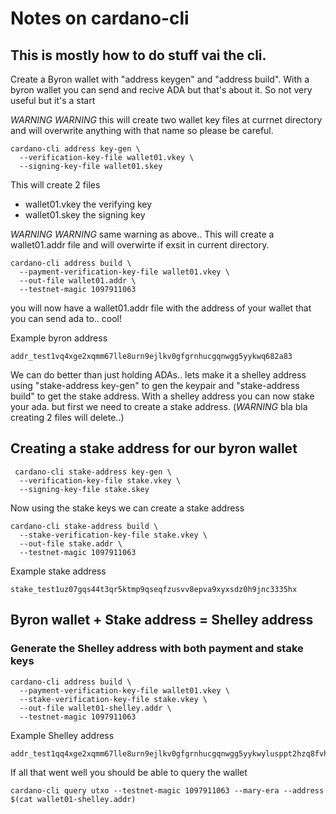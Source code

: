 # Notes on cardano-cli

## This is mostly how to do stuff vai the cli.

Create a Byron wallet with "address keygen" and "address build". With a byron wallet you can send and recive ADA but that's about it. So not very useful but it's a start

*WARNING* *WARNING* this will create two wallet key files at currnet directory and will overwrite anything with that name so please be careful. 

```
cardano-cli address key-gen \
  --verification-key-file wallet01.vkey \
  --signing-key-file wallet01.skey
```

This will create 2 files
* wallet01.vkey the verifying key 
* wallet01.skey the signing key

*WARNING* *WARNING* same warning as above.. This will create a wallet01.addr file and will overwirte if exsit in current directory.

```
cardano-cli address build \
  --payment-verification-key-file wallet01.vkey \
  --out-file wallet01.addr \
  --testnet-magic 1097911063
```
you will now have a wallet01.addr file with the address of your wallet that you can send ada to.. cool!

Example byron address
```
addr_test1vq4xge2xqmm67lle8urn9ejlkv0gfgrnhucgqnwgg5yykwq682a83
```
We can do better than just holding ADAs.. lets make it a shelley address using "stake-address key-gen" to gen the keypair and "stake-address build" to get the stake address. With a shelley address you can now stake your ada. but first we need to create a stake address. (*WARNING* bla bla creating 2 files will delete..)
## Creating a stake address for our byron wallet
```
 cardano-cli stake-address key-gen \
  --verification-key-file stake.vkey \
  --signing-key-file stake.skey
```
Now using the stake keys we can create a stake address
```
cardano-cli stake-address build \
  --stake-verification-key-file stake.vkey \
  --out-file stake.addr \
  --testnet-magic 1097911063
```
Example stake address
```
stake_test1uz07gqs44t3qr5ktmp9qseqfzusvv8epva9xyxsdz0h9jnc3335hx
```
## Byron wallet + Stake address = Shelley address

### Generate the Shelley address with both payment and stake keys
```
cardano-cli address build \
  --payment-verification-key-file wallet01.vkey \
  --stake-verification-key-file stake.vkey \
  --out-file wallet01-shelley.addr \
  --testnet-magic 1097911063
```
Example Shelley address
```
addr_test1qq4xge2xqmm67lle8urn9ejlkv0gfgrnhucgqnwgg5yykwylusppt2hzq8fvhkz2ppjqj9eqcc0jze62vgdq6ylwt98swh5q86
```
If all that went well you should be able to query the wallet
```
cardano-cli query utxo --testnet-magic 1097911063 --mary-era --address $(cat wallet01-shelley.addr)
```
